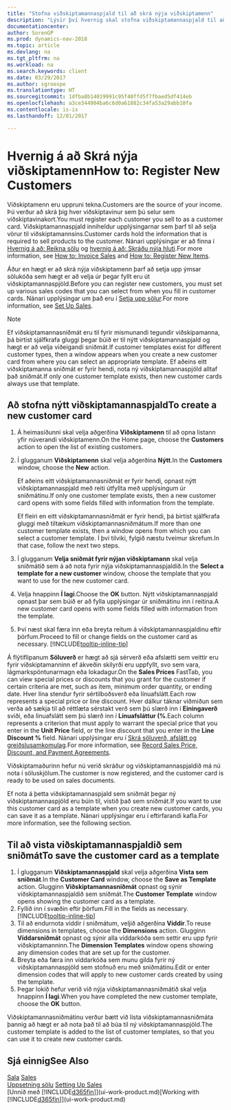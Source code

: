 ```yaml
---
title: "Stofna viðskiptamannaspjald til að skrá nýja viðskiptamenn"
description: "Lýsir því hvernig skal stofna viðskiptamannaspjald til að skrá upplýsingar um alla nýja viðskiptamenn eða biðlara sem selt er til."
documentationcenter: 
author: SorenGP
ms.prod: dynamics-nav-2018
ms.topic: article
ms.devlang: na
ms.tgt_pltfrm: na
ms.workload: na
ms.search.keywords: client
ms.date: 03/29/2017
ms.author: sgroespe
ms.translationtype: HT
ms.sourcegitcommit: 1dfba8b14019991c95f40ffd5f7fbaed5df414eb
ms.openlocfilehash: a3ce344904ba6c6d0a61882c34fa53a29abb10fa
ms.contentlocale: is-is
ms.lasthandoff: 12/01/2017

---
```

# <a name="how-to-register-new-customers"></a><span data-ttu-id="bffe1-103">Hvernig á að Skrá nýja viðskiptamenn</span><span class="sxs-lookup"><span data-stu-id="bffe1-103">How to: Register New Customers</span></span>
<span data-ttu-id="bffe1-104">Viðskiptamenn eru uppruni tekna.</span><span class="sxs-lookup"><span data-stu-id="bffe1-104">Customers are the source of your income.</span></span> <span data-ttu-id="bffe1-105">Þú verður að skrá þig hver viðskiptavinur sem þú selur sem viðskiptavinakort.</span><span class="sxs-lookup"><span data-stu-id="bffe1-105">You must register each customer you sell to as a customer card.</span></span> <span data-ttu-id="bffe1-106">Viðskiptamannaspjald inniheldur upplýsingarnar sem þarf til að selja vörur til viðskiptamannsins.</span><span class="sxs-lookup"><span data-stu-id="bffe1-106">Customer cards hold the information that is required to sell products to the customer.</span></span> <span data-ttu-id="bffe1-107">Nánari upplýsingar er að finna í [Hvernig á að: Reikna sölu](sales-how-invoice-sales.md) og [hvernig á að: Skráðu nýja hluti](inventory-how-register-new-items.md).</span><span class="sxs-lookup"><span data-stu-id="bffe1-107">For more information, see [How to: Invoice Sales](sales-how-invoice-sales.md) and [How to: Register New Items](inventory-how-register-new-items.md).</span></span>  

<span data-ttu-id="bffe1-108">Áður en hægt er að skrá nýja viðskiptamenn þarf að setja upp ýmsar sölukóða sem hægt er að velja úr þegar fyllt eru út viðskiptamannaspjöld.</span><span class="sxs-lookup"><span data-stu-id="bffe1-108">Before you can register new customers, you must set up various sales codes that you can select from when you fill in customer cards.</span></span> <span data-ttu-id="bffe1-109">Nánari upplýsingar um það eru í [Setja upp sölur](sales-setup-sales.md).</span><span class="sxs-lookup"><span data-stu-id="bffe1-109">For more information, see [Set Up Sales](sales-setup-sales.md).</span></span>

> [!NOTE]  
>   <span data-ttu-id="bffe1-110">Ef viðskiptamannasniðmát eru til fyrir mismunandi tegundir viðskipamanna, þá birtist sjálfkrafa gluggi þegar búið er til nýtt viðskiptamannaspjald og hægt er að velja viðeigandi sniðmát.</span><span class="sxs-lookup"><span data-stu-id="bffe1-110">If customer templates exist for different customer types, then a window appears when you create a new customer card from where you can select an appropriate template.</span></span> <span data-ttu-id="bffe1-111">Ef aðeins eitt viðskiptamanna sniðmát er fyrir hendi, nota ný viðskiptamannaspjöld alltaf það sniðmát.</span><span class="sxs-lookup"><span data-stu-id="bffe1-111">If only one customer template exists, then new customer cards always use that template.</span></span>

## <a name="to-create-a-new-customer-card"></a><span data-ttu-id="bffe1-112">Að stofna nýtt viðskiptamannaspjald</span><span class="sxs-lookup"><span data-stu-id="bffe1-112">To create a new customer card</span></span>
1. <span data-ttu-id="bffe1-113">Á heimasíðunni skal velja aðgerðina **Viðskiptamenn** til að opna listann yfir núverandi viðskiptamenn.</span><span class="sxs-lookup"><span data-stu-id="bffe1-113">On the Home page, choose the **Customers** action to open the list of existing customers.</span></span>  
2. <span data-ttu-id="bffe1-114">Í glugganum **Viðskiptamenn** skal velja aðgerðina **Nýtt**.</span><span class="sxs-lookup"><span data-stu-id="bffe1-114">In the **Customers** window, choose the **New** action.</span></span>

    <span data-ttu-id="bffe1-115">Ef aðeins eitt viðskiptamannasniðmát er fyrir hendi, opnast nýtt viðskiptamannaspjald með reiti útfyllta með upplýsingum úr sniðmátinu.</span><span class="sxs-lookup"><span data-stu-id="bffe1-115">If only one customer template exists, then a new customer card opens with some fields filled with information from the template.</span></span>

    <span data-ttu-id="bffe1-116">Ef fleiri en eitt viðskiptamannasniðmát er fyrir hendi, þá birtist sjálfkrafa gluggi með tiltækum viðskiptamannasniðmátum.</span><span class="sxs-lookup"><span data-stu-id="bffe1-116">If more than one customer template exists, then a window opens from which you can select a customer template.</span></span> <span data-ttu-id="bffe1-117">Í því tilviki, fylgið næstu tveimur skrefum.</span><span class="sxs-lookup"><span data-stu-id="bffe1-117">In that case, follow the next two steps.</span></span>
3. <span data-ttu-id="bffe1-118">Í glugganum **Velja sniðmát fyrir nýjan viðskiptamann** skal velja sniðmátið sem á að nota fyrir nýja viðskiptamannaspjaldið.</span><span class="sxs-lookup"><span data-stu-id="bffe1-118">In the **Select a template for a new customer** window, choose the template that you want to use for the new customer card.</span></span>
4. <span data-ttu-id="bffe1-119">Velja hnappinn **Í lagi**.</span><span class="sxs-lookup"><span data-stu-id="bffe1-119">Choose the **OK** button.</span></span> <span data-ttu-id="bffe1-120">Nýtt viðskiptamannaspjald opnast þar sem búið er að fylla upplýsingar úr sniðmátinu inn í reitina.</span><span class="sxs-lookup"><span data-stu-id="bffe1-120">A new customer card opens with some fields filled with information from the template.</span></span>  
5. <span data-ttu-id="bffe1-121">Því næst skal færa inn eða breyta reitum á viðskiptamannaspjaldinu eftir þörfum.</span><span class="sxs-lookup"><span data-stu-id="bffe1-121">Proceed to fill or change fields on the customer card as necessary.</span></span> [!INCLUDE[tooltip-inline-tip](includes/tooltip-inline-tip_md.md)]

<span data-ttu-id="bffe1-122">Á flýtiflipanum **Söluverð** er hægt að sjá sérverð eða afslætti sem veittir eru fyrir viðskiptamanninn ef ákveðin skilyrði eru uppfyllt, svo sem vara, lágmarkspöntunarmagn eða lokadagur.</span><span class="sxs-lookup"><span data-stu-id="bffe1-122">On the **Sales Prices** FastTab, you can view special prices or discounts that you grant for the customer if certain criteria are met, such as item, minimum order quantity, or ending date.</span></span> <span data-ttu-id="bffe1-123">Hver lína stendur fyrir sértilboðsverð eða línuafslátt.</span><span class="sxs-lookup"><span data-stu-id="bffe1-123">Each row represents a special price or line discount.</span></span> <span data-ttu-id="bffe1-124">Hver dálkur táknar viðmiðun sem verða að sækja til að réttlæta sérstakt verð sem þú slærð inn í **Einingaverð** sviði, eða línuafslátt sem þú slærð inn í **Línuafsláttur (%**.</span><span class="sxs-lookup"><span data-stu-id="bffe1-124">Each column represents a criterion that must apply to warrant the special price that you enter in the **Unit Price** field, or the line discount that you enter in the **Line Discount %** field.</span></span> <span data-ttu-id="bffe1-125">Nánari upplýsingar eru í [Skrá söluverð, afslátt og greiðslusamkomulag](sales-how-record-sales-price-discount-payment-agreements.md).</span><span class="sxs-lookup"><span data-stu-id="bffe1-125">For more information, see [Record Sales Price, Discount, and Payment Agreements](sales-how-record-sales-price-discount-payment-agreements.md).</span></span>

<span data-ttu-id="bffe1-126">Viðskiptamaðurinn hefur nú verið skráður og viðskiptamannaspjaldið má nú nota í söluskjölum.</span><span class="sxs-lookup"><span data-stu-id="bffe1-126">The customer is now registered, and the customer card is ready to be used on sales documents.</span></span>

<span data-ttu-id="bffe1-127">Ef nota á þetta viðskiptamannaspjald sem sniðmát þegar ný viðskiptamannaspjöld eru búin til, vistið það sem sniðmát.</span><span class="sxs-lookup"><span data-stu-id="bffe1-127">If you want to use this customer card as a template when you create new customer cards, you can save it as a template.</span></span> <span data-ttu-id="bffe1-128">Nánari upplýsingar eru í eftirfarandi kafla.</span><span class="sxs-lookup"><span data-stu-id="bffe1-128">For more information, see the following section.</span></span>

## <a name="to-save-the-customer-card-as-a-template"></a><span data-ttu-id="bffe1-129">Til að vista viðskiptamannaspjaldið sem sniðmát</span><span class="sxs-lookup"><span data-stu-id="bffe1-129">To save the customer card as a template</span></span>
1. <span data-ttu-id="bffe1-130">Í glugganum **Viðskiptamannaspjald** skal velja aðgerðina **Vista sem sniðmát**.</span><span class="sxs-lookup"><span data-stu-id="bffe1-130">In the **Customer Card** window, choose the **Save as Template** action.</span></span> <span data-ttu-id="bffe1-131">Glugginn **Viðskiptamannasniðmát** opnast og sýnir viðskiptamannaspjaldið sem sniðmát.</span><span class="sxs-lookup"><span data-stu-id="bffe1-131">The **Customer Template** window opens showing the customer card as a template.</span></span>
2. <span data-ttu-id="bffe1-132">Fyllið inn í svæðin eftir þörfum.</span><span class="sxs-lookup"><span data-stu-id="bffe1-132">Fill in the fields as necessary.</span></span> [!INCLUDE[tooltip-inline-tip](includes/tooltip-inline-tip_md.md)]
3. <span data-ttu-id="bffe1-133">Til að endurnota víddir í sniðmátum, veljið aðgerðina **Víddir**.</span><span class="sxs-lookup"><span data-stu-id="bffe1-133">To reuse dimensions in templates, choose the **Dimensions** action.</span></span> <span data-ttu-id="bffe1-134">Glugginn **Víddarsniðmát** opnast og sýnir alla víddarkóða sem settir eru upp fyrir viðskiptamanninn.</span><span class="sxs-lookup"><span data-stu-id="bffe1-134">The **Dimension Templates** window opens showing any dimension codes that are set up for the customer.</span></span>
4. <span data-ttu-id="bffe1-135">Breyta eða færa inn víddarkóða sem munu gilda fyrir ný viðskiptamannaspjöld sem stofnuð eru með sniðmátinu.</span><span class="sxs-lookup"><span data-stu-id="bffe1-135">Edit or enter dimension codes that will apply to new customer cards created by using the template.</span></span>  
5. <span data-ttu-id="bffe1-136">Þegar lokið hefur verið við nýja viðskiptamannasniðmátið skal velja hnappinn **Í lagi**.</span><span class="sxs-lookup"><span data-stu-id="bffe1-136">When you have completed the new customer template, choose the **OK** button.</span></span>

<span data-ttu-id="bffe1-137">Viðskiptamannasniðmátinu verður bætt við lista viðskiptamannasniðmáta þannig að hægt er að nota það til að búa til ný viðskiptamannaspjöld.</span><span class="sxs-lookup"><span data-stu-id="bffe1-137">The customer template is added to the list of customer templates, so that you can use it to create new customer cards.</span></span>

## <a name="see-also"></a><span data-ttu-id="bffe1-138">Sjá einnig</span><span class="sxs-lookup"><span data-stu-id="bffe1-138">See Also</span></span>
<span data-ttu-id="bffe1-139">[Sala](sales-manage-sales.md)  </span><span class="sxs-lookup"><span data-stu-id="bffe1-139">[Sales](sales-manage-sales.md)  </span></span>  
<span data-ttu-id="bffe1-140">[Uppsetning sölu](sales-setup-sales.md)  </span><span class="sxs-lookup"><span data-stu-id="bffe1-140">[Setting Up Sales](sales-setup-sales.md)  </span></span>  
<span data-ttu-id="bffe1-141">[Unnið með [!INCLUDE[d365fin](includes/d365fin_md.md)]](ui-work-product.md)</span><span class="sxs-lookup"><span data-stu-id="bffe1-141">[Working with [!INCLUDE[d365fin](includes/d365fin_md.md)]](ui-work-product.md)</span></span>

